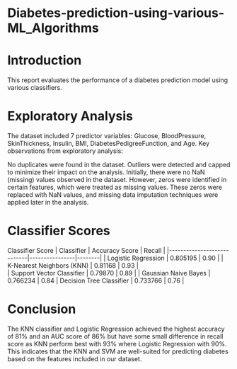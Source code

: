 # Diabetes-prediction-using-various-ML_Algorithms

# Introduction
This report evaluates the performance of a diabetes prediction model using various classifiers.

#  Exploratory Analysis
The dataset included 7 predictor variables: Glucose, BloodPressure, SkinThickness, Insulin, BMI, DiabetesPedigreeFunction, and Age. Key observations from exploratory analysis:

No duplicates were found in the dataset.
Outliers were detected and capped to minimize their impact on the analysis.
Initially, there were no NaN (missing) values observed in the dataset. However, zeros were identified in certain features, which were treated as missing values. These zeros were replaced with NaN values, and missing data imputation techniques were applied later in the analysis.
#  Classifier Scores
Classifier	Score
| Classifier                 | Accuracy Score | Recall |
|----------------------------|----------------|--------|
| Logistic Regression        | 0.805195       |  0.90  |
| K-Nearest Neighbors (KNN)  | 0.81168        |  0.93  |      
| Support Vector Classifier  | 0.79870        |  0.89  |
| Gaussian Naive Bayes       | 0.766234       |  0.84
| Decision Tree Classifier   | 0.733766       |  0.76  |
#   Conclusion
The KNN classifier and Logistic Regression achieved the highest accuracy of 81% and an AUC score of 86% but have some small difference in recall score as KNN perform best with 93% where Logistic Regression with 90%. This indicates that the KNN and SVM are well-suited for predicting diabetes based on the features included in our dataset.
